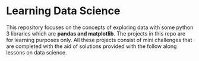 # Learning Data Science

This repository focuses on the concepts of exploring data with some python 3 libraries which are **pandas and matplotlib**.
The projects in this repo are for learning purposes only. All these projects consist of mini challenges that are completed with the aid of solutions provided with the follow along lessons on data science.